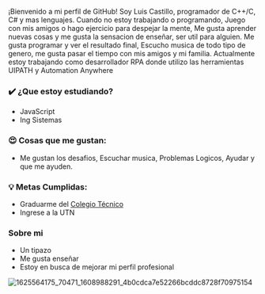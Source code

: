 ¡Bienvenido a mi perfil de GitHub! Soy Luis Castillo, programador de C++/C, C# y mas lenguajes. Cuando no estoy trabajando o programando, Juego con mis amigos o hago ejercicio para despejar la mente, Me gusta aprender nuevas cosas y me gusta la sensacion de enseñar, ser util para alguien. 
Me gusta programar y ver el resultado final, Escucho musica de todo tipo de genero, me gusta pasar el tiempo con mis amigos y mi familia.
Actualmente estoy trabajando como desarrollador RPA donde utilizo las herramientas UIPATH y Automation Anywhere
### ✔️ ¿Que estoy estudiando?
- JavaScript
- Ing Sistemas
### 😍 Cosas que me gustan:
- Me gustan los desafios, Escuchar musica, Problemas Logicos, Ayudar y que me ayuden.

### 💡 Metas Cumplidas:
- Graduarme del <A HREF="http://www.tecnica35.com.ar"> Colegio Técnico </A> 
- Ingrese a la UTN

### Sobre mi
- Un tipazo
- Me gusta enseñar
- Estoy en busca de mejorar mi perfil profesional


![1625564175_70471_1608988291_4b0cdca7e52266bcddc8728f70975154](https://user-images.githubusercontent.com/90658639/133524837-90ac52c6-8a52-41b1-9bd2-d9e6e8914738.gif)


<!--
**LsfrCastillo/LsfrCastillo** is a ✨ _special_ ✨ repository because its `README.md` (this file) appears on your GitHub profile.

Here are some ideas to get you started:

- 🔭 I’m currently working on ...
- 🌱 I’m currently learning ...
- 👯 I’m looking to collaborate on ...
- 🤔 I’m looking for help with ...
- 💬 Ask me about ...
- 📫 How to reach me: ...
- 😄 Pronouns: ...
- ⚡ Fun fact: ...
-->
